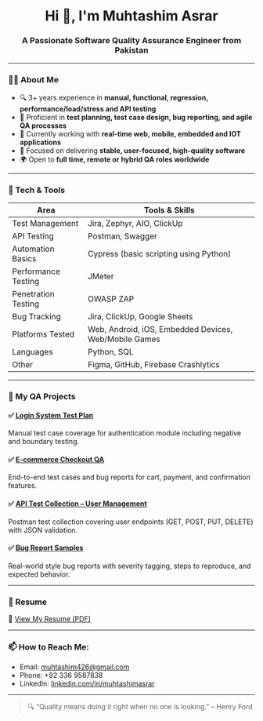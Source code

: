 <h1 align="center">Hi 👋, I'm Muhtashim Asrar</h1>
<h3 align="center">A Passionate Software Quality Assurance Engineer from Pakistan</h3>

---

### 👨‍💻 About Me
- 🔍 3+ years experience in **manual, functional, regression, performance/load/stress and API testing**
- 🧠 Proficient in **test planning, test case design, bug reporting, and agile QA processes**
- 🤝 Currently working with **real-time web, mobile, embedded and IOT applications**
- 🎯 Focused on delivering **stable, user-focused, high-quality software**
- 🌍 Open to **full time, remote or hybrid QA roles worldwide**

---

### 🧪 Tech & Tools

| Area               | Tools & Skills                                                                 |
|--------------------|--------------------------------------------------------------------------------|
| Test Management     | Jira, Zephyr, AIO, ClickUp                                                     |
| API Testing         | Postman, Swagger                                                              |
| Automation Basics   | Cypress (basic scripting using Python)                                        |
| Performance Testing | JMeter                                                                         |
| Penetration Testing | OWASP ZAP                                                                      |
| Bug Tracking        | Jira, ClickUp, Google Sheets                                                   |
| Platforms Tested    | Web, Android, iOS, Embedded Devices, Web/Mobile Games                         |
| Languages           | Python, SQL                                                                   |
| Other               | Figma, GitHub, Firebase Crashlytics                     |

---

### 📂 My QA Projects

#### ✅ [Login System Test Plan](https://github.com/muhtashimasrar/login-test-plan)
Manual test case coverage for authentication module including negative and boundary testing.

#### ✅ [E-commerce Checkout QA](https://github.com/muhtashimasrar/ecommerce-checkout-tests)
End-to-end test cases and bug reports for cart, payment, and confirmation features.

#### ✅ [API Test Collection – User Management](https://github.com/muhtashimasrar/api-tests)
Postman test collection covering user endpoints (GET, POST, PUT, DELETE) with JSON validation.

#### ✅ [Bug Report Samples](https://github.com/muhtashimasrar/bug-report-samples)
Real-world style bug reports with severity tagging, steps to reproduce, and expected behavior.

---

### 📄 Resume
📄 [View My Resume (PDF)](./Muhtashim_Asrar_Resume.pdf)

---

### 📫 How to Reach Me:
- Email: muhtashim426@gmail.com  
- Phone: +92 336 9587838  
- LinkedIn: [linkedin.com/in/muhtashimasrar](https://www.linkedin.com/in/muhtashimasrar)

---

> 🔍 “Quality means doing it right when no one is looking.” – Henry Ford
